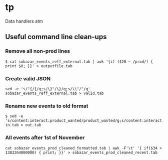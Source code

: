 tp
==

Data handlers atm

## Useful command line clean-ups

### Remove all non-prod lines

    $ cat sobazar_events_reff_external.tab | awk '{if ($20 ~ /prod/) { print $0; }}' > outputfile.tab

### Create valid JSON

    sed -e 's/"{/{/g;s/\}"/\}/g;s/\\"/"/g' sobazar_events_reff_external.tab > valid.tab

### Rename new events to old format

    $ sed -e 's/content:interact:product_wanted/product_wanted/g;s/content:interact:product_clicked/product_detail_clicked/g;s/purchase:buy_clicked/product_purchase_intended/g;s/content:interact:product_detail_viewed/product_detail_clicked/g' in.tab > out.tab

### All events after 1st of November

    cat sobazar_events_prod_cleaned_formatted.tab | awk -F'\t' '{ if($34 > 1383264000000) { print; }}' > sobazar_events_prod_cleaned_recent.tab
